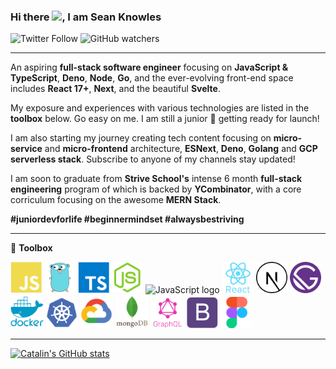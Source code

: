 ### Hi there <img src="https://raw.githubusercontent.com/MartinHeinz/MartinHeinz/master/wave.gif" width="30" />, I am Sean Knowles

![Twitter Follow](https://img.shields.io/twitter/follow/JuniorDEVed?style=social)  ![GitHub watchers](https://img.shields.io/github/watchers/JuniorDEVed/JuniorDEVed?style=social)

---

An aspiring **full-stack software engineer** focusing on **JavaScript & TypeScript**, **Deno**, **Node**, **Go**, and the ever-evolving front-end space includes **React 17+**, **Next**, and the beautiful **Svelte**.

My exposure and experiences with various technologies are listed in the **toolbox** below. Go easy on me. I am still a junior 🚀 getting ready for launch!

I am also starting my journey creating tech content focusing on **micro-service** and **micro-frontend** architecture, **ESNext**, **Deno**, **Golang** and **GCP serverless stack**. Subscribe to anyone of my channels stay updated!

I am soon to graduate from **Strive School's** intense 6 month **full-stack engineering** program of which is backed by **YCombinator**, with a core corriculum focusing on the awesome **MERN Stack**.

<p>
  <b>#juniordevforlife #beginnermindset #alwaysbestriving</b>
</p>

---
🧰 **Toolbox**
<br>

<img width="50" height="50" src="https://github.com/devicons/devicon/blob/master/icons/javascript/javascript-plain.svg" alt="JavaScript logo" />  <img width="50" height="50" src="https://github.com/devicons/devicon/blob/master/icons/go/go-original.svg" alt="JavaScript logo" />  <img width="50" height="50" src="https://github.com/devicons/devicon/blob/master/icons/typescript/typescript-plain.svg" alt="JavaScript logo" />  <img width="50" height="50" src="https://github.com/devicons/devicon/blob/master/icons/nodejs/nodejs-plain.svg" alt="JavaScript logo" />  <img width="50" height="50" src="https://deno.land/logo.svg" alt="JavaScript logo" />  <img width="50" height="50" src="https://github.com/devicons/devicon/blob/master/icons/react/react-original-wordmark.svg" alt="JavaScript logo" />   <img width="50" height="50" src="https://github.com/devicons/devicon/blob/master/icons/nextjs/nextjs-line.svg" alt="JavaScript logo" />  <img width="50" height="50" src="https://github.com/devicons/devicon/blob/master/icons/gatsby/gatsby-original.svg" alt="JavaScript logo" />  <img width="53" height="53" src="https://github.com/devicons/devicon/blob/master/icons/docker/docker-plain-wordmark.svg" alt="JavaScript logo" />  <img width="50" height="50" src="https://github.com/devicons/devicon/blob/master/icons/kubernetes/kubernetes-plain.svg" alt="JavaScript logo" />  <img width="53" height="53" src="https://github.com/devicons/devicon/blob/master/icons/googlecloud/googlecloud-original.svg" alt="JavaScript logo" />  <img width="53" height="53" src="https://github.com/devicons/devicon/blob/master/icons/mongodb/mongodb-original-wordmark.svg" alt="JavaScript logo" />  <img width="53" height="53" src="https://github.com/devicons/devicon/blob/master/icons/graphql/graphql-plain-wordmark.svg" alt="JavaScript logo" />  <img width="50" height="50" src="https://github.com/devicons/devicon/blob/master/icons/bootstrap/bootstrap-plain.svg" alt="JavaScript logo" />  <img width="50" height="50" src="https://github.com/devicons/devicon/blob/master/icons/figma/figma-original.svg" alt="JavaScript logo" />

---
  
[![Catalin's GitHub stats](https://github-readme-stats.vercel.app/api?username=JuniorDEVed&theme=slateorange)](https://github.com/anuraghazra/github-readme-stats) 
<!--[![Top Langs](https://github-readme-stats.vercel.app/api/top-langs/?username=JuniorDEVed&hide=java,html,css&theme=tokyonight)](https://github.com/anuraghazra/github-readme-stats)-->
<!--
**freshlyDEVed/FreshlyDEVed** is a ✨ _special_ ✨ repository because its `README.md` (this file) appears on your GitHub profile.

Here are some ideas to get you started:

- 🔭 I’m currently working on ...
- 🌱 I’m currently learning ...
- 👯 I’m looking to collaborate on ...
- 🤔 I’m looking for help with ...
- 💬 Ask me about ...
- 📫 How to reach me: ...
- 😄 Pronouns: ...
- ⚡ Fun fact: ...
-->
